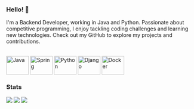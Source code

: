 
### Hello! 👋


<!--- <p align="left"> <img src="https://komarev.com/ghpvc/?username=renuka010&label=Profile%20views&color=0e75b6&style=flat" alt="renuka010" /> </p> --->
I'm a Backend Developer, working in Java and Python. Passionate about competitive programming, I enjoy tackling coding challenges and learning new technologies. Check out my GitHub to explore my projects and contributions.

<div style="display: inline_block"><br>
  <img align="center" alt="Java" height="50" width="60" src="https://cdn.jsdelivr.net/gh/devicons/devicon/icons/java/java-original.svg">
  <img align="center" alt="Spring" height="50" width="60" src="https://cdn.jsdelivr.net/gh/devicons/devicon/icons/spring/spring-original-wordmark.svg">
  <img align="center" alt="Python" height="50" width="60" src="https://cdn.jsdelivr.net/gh/devicons/devicon/icons/python/python-original-wordmark.svg">
  <img align="center" alt="Django" height="50" width="60" src="https://cdn.jsdelivr.net/gh/devicons/devicon/icons/django/django-plain-wordmark.svg" />
  <img align="center" alt="Docker" height="50" width="60" src="https://cdn.jsdelivr.net/gh/devicons/devicon/icons/docker/docker-original-wordmark.svg" />
          
</div>
<!--- https://devicon.dev/ ---!>

### Stats

[![](http://github-profile-summary-cards.vercel.app/api/cards/profile-details?username=renuka010&theme=nord_bright)](https://github.com/vn7n24fzkq/github-profile-summary-cards)
[![](http://github-profile-summary-cards.vercel.app/api/cards/repos-per-language?username=renuka010&theme=nord_bright)](https://github.com/vn7n24fzkq/github-profile-summary-cards)
[![](http://github-profile-summary-cards.vercel.app/api/cards/most-commit-language?username=renuka010&theme=nord_bright)](https://github.com/vn7n24fzkq/github-profile-summary-cards)

<!--- 
🌱 I'm currently learning javascript and Django Framework. 

👯 I'm looking to collaborate on open source projects. ---!>

<!--
**renuka010/renuka010** is a ✨ _special_ ✨ repository because its `README.md` (this file) appears on your GitHub profile. ---!>
